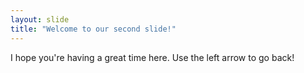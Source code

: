 ```yaml
---
layout: slide
title: "Welcome to our second slide!"
---
```

I hope you're having a great time here.
Use the left arrow to go back!

